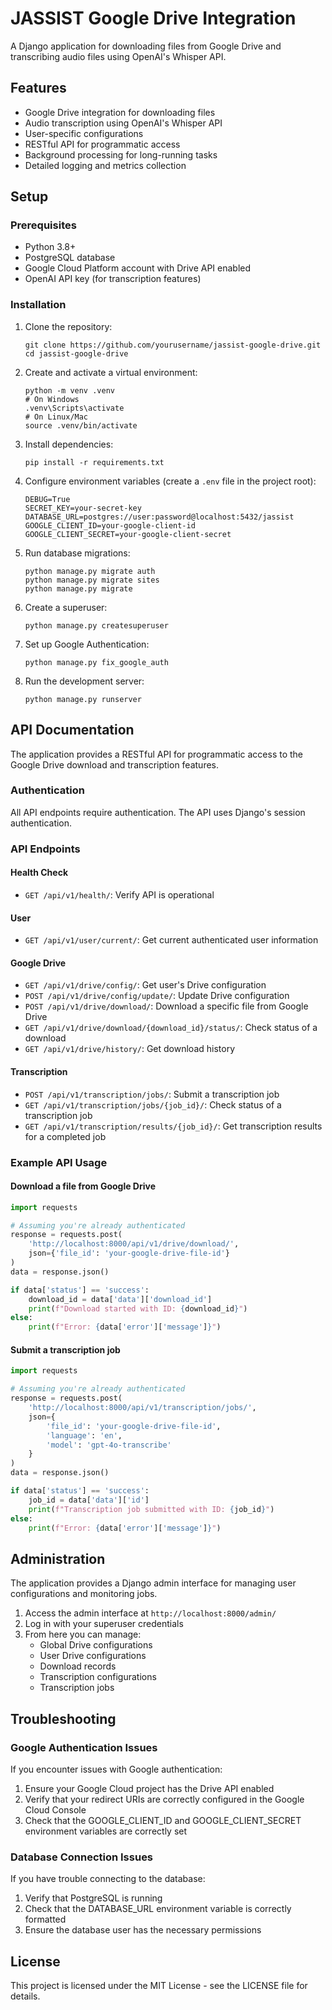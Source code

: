 # JASSIST Google Drive Integration

A Django application for downloading files from Google Drive and transcribing audio files using OpenAI's Whisper API.

## Features

- Google Drive integration for downloading files
- Audio transcription using OpenAI's Whisper API
- User-specific configurations
- RESTful API for programmatic access
- Background processing for long-running tasks
- Detailed logging and metrics collection

## Setup

### Prerequisites

- Python 3.8+
- PostgreSQL database
- Google Cloud Platform account with Drive API enabled
- OpenAI API key (for transcription features)

### Installation

1. Clone the repository:
   ```
   git clone https://github.com/yourusername/jassist-google-drive.git
   cd jassist-google-drive
   ```

2. Create and activate a virtual environment:
   ```
   python -m venv .venv
   # On Windows
   .venv\Scripts\activate
   # On Linux/Mac
   source .venv/bin/activate
   ```

3. Install dependencies:
   ```
   pip install -r requirements.txt
   ```

4. Configure environment variables (create a `.env` file in the project root):
   ```
   DEBUG=True
   SECRET_KEY=your-secret-key
   DATABASE_URL=postgres://user:password@localhost:5432/jassist
   GOOGLE_CLIENT_ID=your-google-client-id
   GOOGLE_CLIENT_SECRET=your-google-client-secret
   ```

5. Run database migrations:
   ```
   python manage.py migrate auth
   python manage.py migrate sites
   python manage.py migrate
   ```

6. Create a superuser:
   ```
   python manage.py createsuperuser
   ```

7. Set up Google Authentication:
   ```
   python manage.py fix_google_auth
   ```

8. Run the development server:
   ```
   python manage.py runserver
   ```

## API Documentation

The application provides a RESTful API for programmatic access to the Google Drive download and transcription features.

### Authentication

All API endpoints require authentication. The API uses Django's session authentication.

### API Endpoints

#### Health Check

- `GET /api/v1/health/`: Verify API is operational

#### User

- `GET /api/v1/user/current/`: Get current authenticated user information

#### Google Drive

- `GET /api/v1/drive/config/`: Get user's Drive configuration
- `POST /api/v1/drive/config/update/`: Update Drive configuration
- `POST /api/v1/drive/download/`: Download a specific file from Google Drive
- `GET /api/v1/drive/download/{download_id}/status/`: Check status of a download
- `GET /api/v1/drive/history/`: Get download history

#### Transcription

- `POST /api/v1/transcription/jobs/`: Submit a transcription job
- `GET /api/v1/transcription/jobs/{job_id}/`: Check status of a transcription job
- `GET /api/v1/transcription/results/{job_id}/`: Get transcription results for a completed job

### Example API Usage

#### Download a file from Google Drive

```python
import requests

# Assuming you're already authenticated
response = requests.post(
    'http://localhost:8000/api/v1/drive/download/',
    json={'file_id': 'your-google-drive-file-id'}
)
data = response.json()

if data['status'] == 'success':
    download_id = data['data']['download_id']
    print(f"Download started with ID: {download_id}")
else:
    print(f"Error: {data['error']['message']}")
```

#### Submit a transcription job

```python
import requests

# Assuming you're already authenticated
response = requests.post(
    'http://localhost:8000/api/v1/transcription/jobs/',
    json={
        'file_id': 'your-google-drive-file-id',
        'language': 'en',
        'model': 'gpt-4o-transcribe'
    }
)
data = response.json()

if data['status'] == 'success':
    job_id = data['data']['id']
    print(f"Transcription job submitted with ID: {job_id}")
else:
    print(f"Error: {data['error']['message']}")
```

## Administration

The application provides a Django admin interface for managing user configurations and monitoring jobs.

1. Access the admin interface at `http://localhost:8000/admin/`
2. Log in with your superuser credentials
3. From here you can manage:
   - Global Drive configurations
   - User Drive configurations
   - Download records
   - Transcription configurations
   - Transcription jobs

## Troubleshooting

### Google Authentication Issues

If you encounter issues with Google authentication:

1. Ensure your Google Cloud project has the Drive API enabled
2. Verify that your redirect URIs are correctly configured in the Google Cloud Console
3. Check that the GOOGLE_CLIENT_ID and GOOGLE_CLIENT_SECRET environment variables are correctly set

### Database Connection Issues

If you have trouble connecting to the database:

1. Verify that PostgreSQL is running
2. Check that the DATABASE_URL environment variable is correctly formatted
3. Ensure the database user has the necessary permissions

## License

This project is licensed under the MIT License - see the LICENSE file for details. 